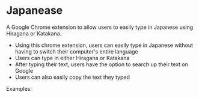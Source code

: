 # Japanease
A Google Chrome extension to allow users to easily type in Japanese using Hiragana or Katakana.

- Using this chrome extension, users can easily type in Japanese without having to switch their computer's entire language
- Users can type in either Hiragana or Katakana
- After typing their text, users have the option to search up their text on Google
- Users can also easily copy the text they typed

Examples:

